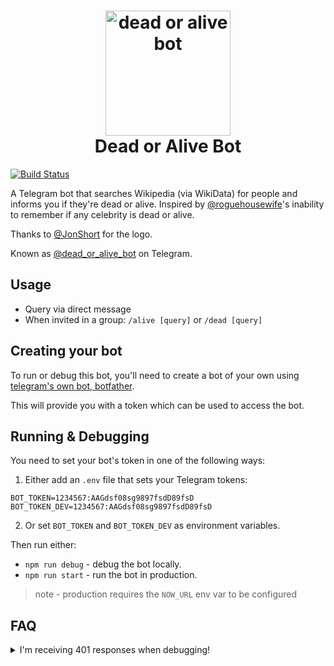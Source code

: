 <h1 align="center">
    <img src="https://raw.githubusercontent.com/weiran/dead-or-alive-bot/master/logo.png" alt="dead or alive bot" title="dead-or-alive-bot" width="200">
    <br>
    Dead or Alive Bot
    <br>
</h1>

[![Build Status](https://travis-ci.org/weiran/dead-or-alive-bot.svg?branch=master)](https://travis-ci.org/weiran/dead-or-alive-bot)

A Telegram bot that searches Wikipedia (via WikiData) for people and informs you if they're dead or alive. Inspired by [@roguehousewife](https://twitter.com/roguehousewife)'s inability to remember if any celebrity is dead or alive.

Thanks to [@JonShort](https://github.com/JonShort) for the logo.

Known as [@dead_or_alive_bot](http://t.me/dead_or_alive_bot) on Telegram.


## Usage

* Query via direct message
* When invited in a group: `/alive [query]` or `/dead [query]`

## Creating your bot

To run or debug this bot, you'll need to create a bot of your own using [telegram's own bot, botfather](https://core.telegram.org/bots#3-how-do-i-create-a-bot).

This will provide you with a token which can be used to access the bot.

## Running & Debugging

You need to set your bot's token in one of the following ways:

1. Either add an `.env` file that sets your Telegram tokens:
```
BOT_TOKEN=1234567:AAGdsf08sg9897fsdD89fsD
BOT_TOKEN_DEV=1234567:AAGdsf08sg9897fsdD89fsD
```

2. Or set `BOT_TOKEN` and `BOT_TOKEN_DEV` as environment variables.

Then run either:
- `npm run debug` - debug the bot locally.
- `npm run start` - run the bot in production.
> note - production requires the `NOW_URL` env var to be configured

## FAQ

<details>
    <summary>
        I'm receiving 401 responses when debugging!
    </summary>
    
    Sometimes the token provided by the botfather is incorrect, even when first creating the bot.

    If you're getting 401 responses, usually this is fixed by trashing the old token and using the fresh one generated.

    > note - bot tokens can be managed by running the command `/mybots` within botfather.
</details>